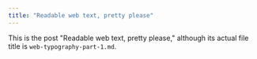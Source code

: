 ```yaml
---
title: "Readable web text, pretty please"
---
```


This is the post "Readable web text, pretty please," although its actual file title is `web-typography-part-1.md`.
